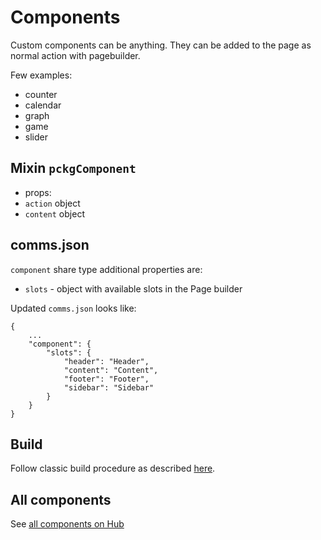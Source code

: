 # Components

Custom components can be anything. They can be added to the page as normal action with pagebuilder.

Few examples:
 - counter
 - calendar
 - graph
 - game
 - slider

## Mixin `pckgComponent`
 - props:
  - `action` object
  - `content` object

## comms.json
`component` share type additional properties are:
 - `slots` - object with available slots in the Page builder

Updated `comms.json` looks like:
```
{
    ...
    "component": {
        "slots": {
            "header": "Header",
            "content": "Content",
            "footer": "Footer",
            "sidebar": "Sidebar"
        }
    }
}
```

## Build
Follow classic build procedure as described [here](./../README.md).
   
## All components
See [all components on Hub](https://hub.comms.dev/)